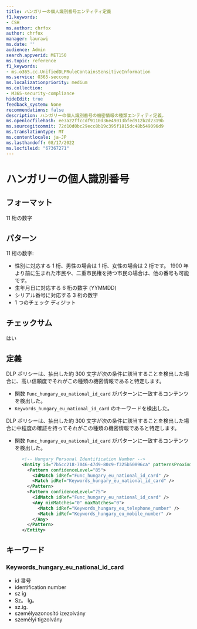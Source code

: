 ```yaml
---
title: ハンガリーの個人識別番号エンティティ定義
f1.keywords:
- CSH
ms.author: chrfox
author: chrfox
manager: laurawi
ms.date: ''
audience: Admin
search.appverid: MET150
ms.topic: reference
f1_keywords:
- ms.o365.cc.UnifiedDLPRuleContainsSensitiveInformation
ms.service: O365-seccomp
ms.localizationpriority: medium
ms.collection:
- M365-security-compliance
hideEdit: true
feedback_system: None
recommendations: false
description: ハンガリーの個人識別番号の機密情報の種類エンティティ定義。
ms.openlocfilehash: ee3a22ffccdf9110d36e49013bfed912b2d2319b
ms.sourcegitcommit: 72d10d0bc29ecc8b19c395f1815dc48b549096d9
ms.translationtype: MT
ms.contentlocale: ja-JP
ms.lasthandoff: 08/17/2022
ms.locfileid: "67367271"
---
```

# <a name="hungary-personal-identification-number"></a>ハンガリーの個人識別番号

## <a name="format"></a>フォーマット

11 桁の数字

## <a name="pattern"></a>パターン

11 桁の数字:

- 性別に対応する 1 桁、男性の場合は 1 桁、女性の場合は 2 桁です。 1900 年より前に生まれた市民や、二重市民権を持つ市民の場合は、他の番号も可能です。
- 生年月日に対応する 6 桁の数字 (YYMMDD)
- シリアル番号に対応する 3 桁の数字
- 1 つのチェック ディジット

## <a name="checksum"></a>チェックサム

はい

## <a name="definition"></a>定義

DLP ポリシーは、抽出した約 300 文字が次の条件に該当することを検出した場合に、高い信頼度でそれがこの種類の機密情報であると特定します。

- 関数 `Func_hungary_eu_national_id_card` がパターンに一致するコンテンツを検出した。
- `Keywords_hungary_eu_national_id_card` のキーワードを検出した。

DLP ポリシーは、抽出した約 300 文字が次の条件に該当することを検出した場合に中程度の確証を持ってそれがこの種類の機密情報であると特定します。

- 関数 `Func_hungary_eu_national_id_card` がパターンに一致するコンテンツを検出した。

```xml
      <!-- Hungary Personal Identification Number -->
      <Entity id="7b5cc218-7046-47d9-80c9-f325b50896ca" patternsProximity="300" recommendedConfidence="85">
        <Pattern confidenceLevel="85">
          <IdMatch idRef="Func_hungary_eu_national_id_card" />
          <Match idRef="Keywords_hungary_eu_national_id_card" />
        </Pattern>
        <Pattern confidenceLevel="75">
          <IdMatch idRef="Func_hungary_eu_national_id_card" />
          <Any minMatches="0" maxMatches="0">
            <Match idRef="Keywords_hungary_eu_telephone_number" />
            <Match idRef="Keywords_hungary_eu_mobile_number" />
          </Any>
        </Pattern>
      </Entity>
```

## <a name="keywords"></a>キーワード

### <a name="keywords_hungary_eu_national_id_card"></a>Keywords_hungary_eu_national_id_card

- id 番号
- identification number
- sz ig
- Sz。 Ig。
- sz.ig.
- személyazonosító izezolvány
- személyi tigzolvány